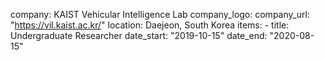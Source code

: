 company: KAIST Vehicular Intelligence Lab
company_logo:
company_url: "https://vil.kaist.ac.kr/"
location: Daejeon, South Korea
items:
    - title: Undergraduate Researcher
    date_start: "2019-10-15"
    date_end: "2020-08-15"